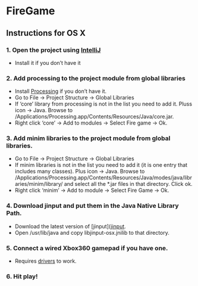 # FireGame

## Instructions for OS X

### 1. Open the project using [IntelliJ](http://www.jetbrains.com/idea/download/)
- Install it if you don’t have it

### 2. Add processing to the project module from global libraries
- Install [Processing](http://processing.org) if you don’t have it.
- Go to File -> Project Structure -> Global Libraries
- If ‘core’ library from processing is not in the list you need to add it. Pluss icon -> Java. Browse to /Applications/Processing.app/Contents/Resources/Java/core.jar.
- Right click ‘core’ -> Add to modules -> Select Fire game -> Ok.

### 3. Add minim libraries to the project module from global libraries.
- Go to File -> Project Structure -> Global Libraries
- If minim libraries is not in the list you need to add it (it is one entry that includes many classes). Plus icon -> Java. Browse to /Applications/Processing.app/Contents/Resources/Java/modes/java/libraries/minim/library/ and select all the *.jar files in that directory. Click ok.
- Right click ‘minim’ -> Add to module -> Select Fire Game -> Ok.

### 4. Download jinput and put them in the Java Native Library Path.
- Download the latest version of [jinput]([jinput](http://www.newdawnsoftware.com/resources/jinput/).
- Open /usr/lib/java and copy libjinput-osx.jnilib to that directory.

### 5. Connect a wired Xbox360 gamepad if you have one. 
- Requires [drivers](http://tattiebogle.net/index.php/ProjectRoot/Xbox360Controller/OsxDriver) to work.

### 6. Hit play!
